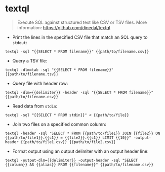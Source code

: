 # textql

> Execute SQL against structured text like CSV or TSV files.
> More information: <https://github.com/dinedal/textql>.

- Print the lines in the specified CSV file that match an SQL query to `stdout`:

`textql -sql "{{SELECT * FROM filename}}" {{path/to/filename.csv}}`

- Query a TSV file:

`textql -dlm=tab -sql "{{SELECT * FROM filename}}" {{path/to/filename.tsv}}`

- Query file with header row:

`textql -dlm={{delimiter}} -header -sql "{{SELECT * FROM filename}}" {{path/to/filename.csv}}`

- Read data from `stdin`:

`textql -sql "{{SELECT * FROM stdin}}" < {{path/to/file}}`

- Join two files on a specified common column:

`textql -header -sql "SELECT * FROM {{path/to/file1}} JOIN {{file2}} ON {{path/to/file1}}.{{c1}} = {{file2}}.{{c1}} LIMIT {{10}}" -output-header {{path/to/file1.csv}} {{path/to/file2.csv}}`

- Format output using an output delimiter with an output header line:

`textql -output-dlm={{delimiter}} -output-header -sql "SELECT {{column}} AS {{alias}} FROM {{filename}}" {{path/to/filename.csv}}`
